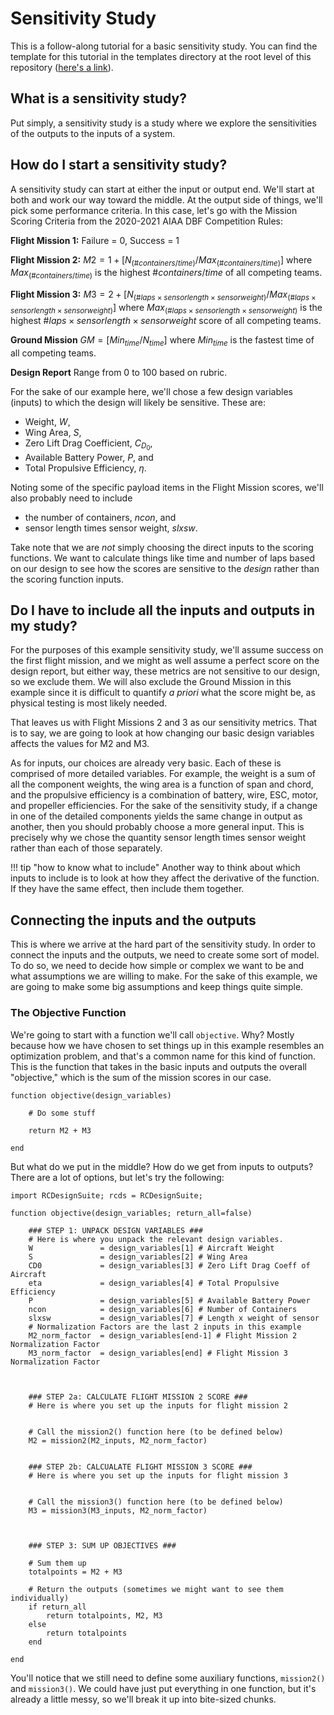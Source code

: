 # Sensitivity Study

This is a follow-along tutorial for a basic sensitivity study.  You can find the template for this tutorial in the templates directory at the root level of this repository ([here's a link](https://github.com/BYU-Aeronautics-Club/RCDesignSuite.jl/blob/master/templates/sensitivity.jl)).


## What is a sensitivity study?
Put simply, a sensitivity study is a study where we explore the sensitivities of the outputs to the inputs of a system.


## How do I start a sensitivity study?
A sensitivity study can start at either the input or output end.  We'll start at both and work our way toward the middle.
At the output side of things, we'll pick some performance criteria.  In this case, let's go with the Mission Scoring Criteria from the 2020-2021 AIAA DBF Competition Rules:

**Flight Mission 1:**
Failure = 0, Success = 1

**Flight Mission 2:**
$M2 = 1 + [N_{(\#containers/time)}/Max_{(\#containers/time)}]$
where $Max_{(\#containers/time)}$ is the highest $\#containers/time$ of all competing teams.

**Flight Mission 3:**
$M3 = 2 + [N_{(\#laps \times sensor length \times sensor weight)} / Max_{(\#laps \times sensor length \times sensor weight)}]$
where $Max_{(\#laps \times sensor length \times sensor weight)}$ is the highest $\#laps \times sensor length \times sensor weight$ score of all competing teams.

**Ground Mission**
$GM = [Min_{time} / N_{time}]$
where $Min_{time}$ is the fastest time of all competing teams.

**Design Report**
Range from 0 to 100 based on rubric.


For the sake of our example here, we'll chose a few design variables (inputs) to which the design will  likely be sensitive.  These are:

- Weight, $W$,
- Wing Area, $S$,
- Zero Lift Drag Coefficient, $C_{D_0}$,
- Available Battery Power, $P$, and
- Total Propulsive Efficiency, $\eta$.

Noting some of the specific payload items in the Flight Mission scores, we'll also probably need to include
- the number of containers, $ncon$, and
- sensor length times sensor weight, $slxsw$.

Take note that we are *not* simply choosing the direct inputs to the scoring functions.  We want to calculate things like time and number of laps based on our design to see how the scores are sensitive to the *design* rather than the scoring function inputs.


## Do I have to include all the inputs and outputs in my study?
For the purposes of this example sensitivity study, we'll assume success on the first flight mission, and we might as well assume a perfect score on the design report, but either way, these metrics are not sensitive to our design, so we exclude them.  We will also exclude the Ground Mission in this example since it is difficult to quantify *a priori* what the score might be, as physical testing is most likely needed.

That leaves us with Flight Missions 2 and 3 as our sensitivity metrics. That is to say, we are going to look at how changing our basic design variables affects the values for M2 and M3.

As for inputs, our choices are already very basic.  Each of these is comprised of more detailed variables. For example, the weight is a sum of all the component weights, the wing area is a function of span and chord, and the propulsive efficiency is a combination of battery, wire, ESC, motor, and propeller efficiencies.  For the sake of the sensitivity study, if a change in one of the detailed components yields the same change in output as another, then you should probably choose a more general input.  This is precisely why we chose the quantity sensor length times sensor weight rather than each of those separately.

!!! tip "how to know what to include"
    Another way to think about which inputs to include is to look at how they affect the derivative of the function. If they have the same effect, then include them together.

## Connecting the inputs and the outputs

This is where we arrive at the hard part of the sensitivity study.  In order to connect the inputs and the outputs, we need to create some sort of model.  To do so, we need to decide how simple or complex we want to be and what assumptions we are willing to make.  For the sake of this example, we are going to make some big assumptions and keep things quite simple.

### The Objective Function

We're going to start with a function we'll call ```objective```. Why? Mostly because how we have chosen to set things up in this example resembles an optimization problem, and that's a common name for this kind of function.  This is the function that takes in the basic inputs and outputs the overall "objective," which is the sum of the mission scores in our case.

```
function objective(design_variables)

    # Do some stuff

    return M2 + M3

end
```

But what do we put in the middle?  How do we get from inputs to outputs?  There are a lot of options, but let's try the following:

```@example
import RCDesignSuite; rcds = RCDesignSuite;

function objective(design_variables; return_all=false)

    ### STEP 1: UNPACK DESIGN VARIABLES ###
    # Here is where you unpack the relevant design variables.
    W               = design_variables[1] # Aircraft Weight
    S               = design_variables[2] # Wing Area
    CD0             = design_variables[3] # Zero Lift Drag Coeff of Aircraft
    eta             = design_variables[4] # Total Propulsive Efficiency
    P               = design_variables[5] # Available Battery Power
    ncon            = design_variables[6] # Number of Containers
    slxsw           = design_variables[7] # Length x weight of sensor
    # Normalization Factors are the last 2 inputs in this example
    M2_norm_factor  = design_variables[end-1] # Flight Mission 2 Normalization Factor
    M3_norm_factor  = design_variables[end] # Flight Mission 3 Normalization Factor



    ### STEP 2a: CALCULATE FLIGHT MISSION 2 SCORE ###
    # Here is where you set up the inputs for flight mission 2


    # Call the mission2() function here (to be defined below)
    M2 = mission2(M2_inputs, M2_norm_factor)


    ### STEP 2b: CALCUALATE FLIGHT MISSION 3 SCORE ###
    # Here is where you set up the inputs for flight mission 3


    # Call the mission3() function here (to be defined below)
    M3 = mission3(M3_inputs, M2_norm_factor)



    ### STEP 3: SUM UP OBJECTIVES ###

    # Sum them up
    totalpoints = M2 + M3

    # Return the outputs (sometimes we might want to see them individually)
    if return_all
        return totalpoints, M2, M3
    else
        return totalpoints
    end

end
```

You'll notice that we still need to define some auxiliary functions, ```mission2()``` and ```mission3()```.  We could have just put everything in one function, but it's already a little messy, so we'll break it up into bite-sized chunks.

